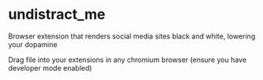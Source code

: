 # undistract_me
Browser extension that renders social media sites black and white, lowering your dopamine

Drag file into your extensions in any chromium browser (ensure you have developer mode enabled)

